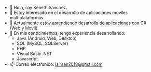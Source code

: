 - 👋 Hola, soy Keneth Sánchez.
- 👀 Estoy interesado en el desarrollo de aplicaciones moviles multiplataformas.
- 🌱 Actualmente estoy aprendiendo desarrollo de aplicaciones con C# (Web y Movil).
- 💞️ En mis conocimientos, tengo experiencia desarrollando:
  - Java (Android, Web, Desktop)
  - SQL (MySQL, SQLServer)
  - PHP
  - Visual Basic .NET
  - Javascript.
- 📫 Correo electronico: jairsan2618@gmail.com

<!---
jairSanchez18/jairSanchez18 is a ✨ special ✨ repository because its `README.md` (this file) appears on your GitHub profile.
You can click the Preview link to take a look at your changes.
--->
